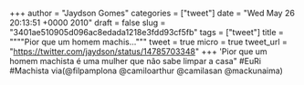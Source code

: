 
+++
author = "Jaydson Gomes"
categories = ["tweet"]
date = "Wed May 26 20:13:51 +0000 2010"
draft = false
slug = "3401ae510905d096ac8edada1218e3fdd93cf5fb"
tags = ["tweet"]
title = """"Pior que um homem machis..."""
tweet = true
micro = true
tweet_url = "https://twitter.com/jaydson/status/14785703348"
+++
'Pior que um homem machista é uma mulher que não sabe limpar a casa" #EuRi #Machista via(@filpamplona @camiloarthur @camilasan @mackunaima)
